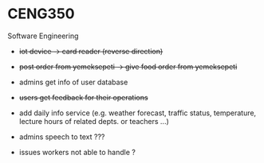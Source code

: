 # CENG350
Software Engineering


* ~~iot device -> card reader (reverse direction)~~
* ~~post order from yemeksepeti -> give food order from yemeksepeti~~
* admins get info of user database
* ~~users get feedback for their operations~~
* add daily info service (e.g. weather forecast, traffic status, temperature, lecture hours of related depts. or teachers ...) 


* admins speech to text ???
* issues workers not able to handle ?
